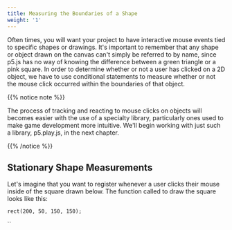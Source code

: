 ```yaml
---
title: Measuring the Boundaries of a Shape
weight: '1'
---
```

Often times, you will want your project to have interactive mouse events tied to specific shapes or drawings. It's important to remember that any shape or object drawn on the canvas can't simply be referred to by name, since p5.js has no way of knowing the difference between a green triangle or a pink square. In order to determine whether or not a user has clicked on a 2D object, we have to use conditional statements to measure whether or not the mouse click occurred within the boundaries of that object.

{{% notice note %}}

The process of tracking and reacting to mouse clicks on objects will becomes easier with the use of a specialty library, particularly ones used to make game development more intuitive. We'll begin working with just such a library, p5.play.js, in the next chapter.

{{% /notice %}}



## Stationary Shape Measurements

Let's imagine that you want to register whenever a user clicks their mouse inside of the square drawn below. The function called to draw the square looks like this:

```
rect(200, 50, 150, 150);
```

``
